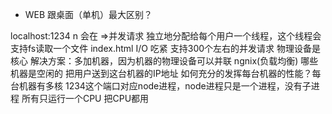 - WEB 跟桌面（单机）最大区别？

localhost:1234  n 会在
  =>并发请求
  独立地分配给每个用户一个线程，这个线程会支持fs读取一个文件 index.html
  I/O 吃紧  支持300个左右的并发请求 物理设备是核心
  解决方案：多加机器，因为机器的物理设备可以并联 
  ngnix(负载均衡) 哪些机器是空闲的 把用户送到这台机器的IP地址
  如何充分的发挥每台机器的性能？每台机器有多核 
  1234这个端口对应node进程，node进程只是一个进程，没有子进程 所有只运行一个CPU
  把CPU都用
